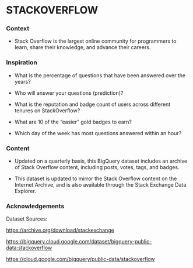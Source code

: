 # STACKOVERFLOW 

### Context

- Stack Overflow is the largest online community for programmers to learn, share their knowledge, and advance their careers.

### Inspiration



- What is the percentage of questions that have been answered over the years?

- Who will answer your questions (prediction)?

- What is the reputation and badge count of users across different tenures on StackOverflow?

- What are 10 of the “easier” gold badges to earn?

- Which day of the week has most questions answered within an hour?


### Content

- Updated on a quarterly basis, this BigQuery dataset includes an archive of Stack Overflow content, including posts, votes, tags, and badges. 

- This dataset is updated to mirror the Stack Overflow content on the Internet Archive, and is also available through the Stack Exchange Data Explorer.


### Acknowledgements

Dataset Sources: 

https://archive.org/download/stackexchange

https://bigquery.cloud.google.com/dataset/bigquery-public-data:stackoverflow

https://cloud.google.com/bigquery/public-data/stackoverflow
 